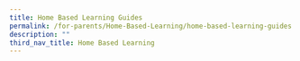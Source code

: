 ```yaml
---
title: Home Based Learning Guides
permalink: /for-parents/Home-Based-Learning/home-based-learning-guides
description: ""
third_nav_title: Home Based Learning
---
```

